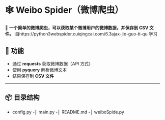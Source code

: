 # 🕸 Weibo Spider（微博爬虫）

📌 **一个简单的微博爬虫，可以获取某个微博用户的微博数据，并保存到 CSV 文件。**
    自https://python3webspider.cuiqingcai.com/6.3ajax-jie-guo-ti-qu   学习
## 🚀 功能
- 通过 **requests** 获取微博数据（API 方式）
- 使用 **pyquery** 解析微博文本
- 结果保存到 **CSV 文件**

---

## 📦 目录结构
-  config.py
-│  main.py
-│  README.md
-│  weiboSpide.py
